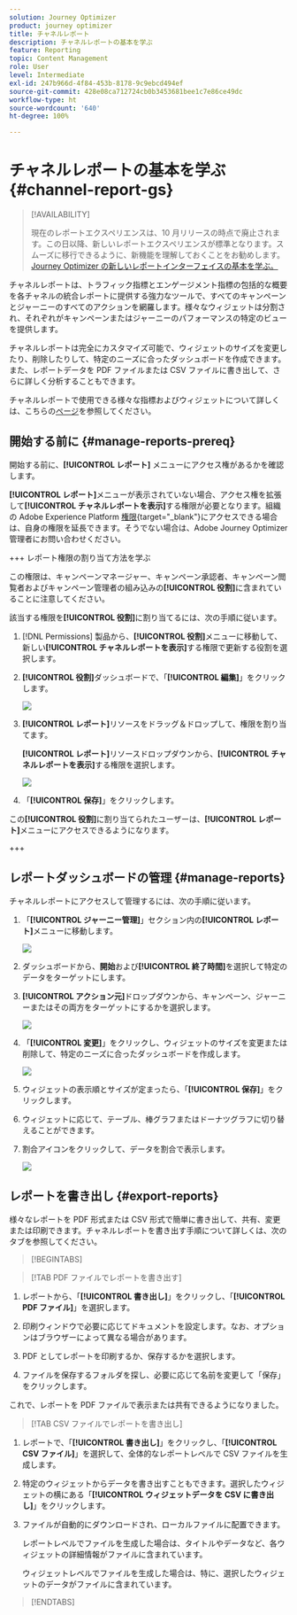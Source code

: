 ```yaml
---
solution: Journey Optimizer
product: journey optimizer
title: チャネルレポート
description: チャネルレポートの基本を学ぶ
feature: Reporting
topic: Content Management
role: User
level: Intermediate
exl-id: 247b966d-4f84-453b-8178-9c9ebcd494ef
source-git-commit: 428e08ca712724cb0b3453681bee1c7e86ce49dc
workflow-type: ht
source-wordcount: '640'
ht-degree: 100%

---
```


# チャネルレポートの基本を学ぶ {#channel-report-gs}

>[!AVAILABILITY]
>
>現在のレポートエクスペリエンスは、10 月リリースの時点で廃止されます。この日以降、新しいレポートエクスペリエンスが標準となります。スムーズに移行できるように、新機能を理解しておくことをお勧めします。[Journey Optimizer の新しいレポートインターフェイスの基本を学ぶ。](report-gs-cja.md)

チャネルレポートは、トラフィック指標とエンゲージメント指標の包括的な概要を各チャネルの統合レポートに提供する強力なツールで、すべてのキャンペーンとジャーニーのすべてのアクションを網羅します。様々なウィジェットは分割され、それぞれがキャンペーンまたはジャーニーのパフォーマンスの特定のビューを提供します。

チャネルレポートは完全にカスタマイズ可能で、ウィジェットのサイズを変更したり、削除したりして、特定のニーズに合ったダッシュボードを作成できます。また、レポートデータを PDF ファイルまたは CSV ファイルに書き出して、さらに詳しく分析することもできます。

チャネルレポートで使用できる様々な指標およびウィジェットについて詳しくは、こちらの[ページ](channel-report.md)を参照してください。

## 開始する前に {#manage-reports-prereq}

開始する前に、**[!UICONTROL レポート]** メニューにアクセス権があるかを確認します。

**[!UICONTROL レポート]**&#x200B;メニューが表示されていない場合、アクセス権を拡張して&#x200B;**[!UICONTROL チャネルレポートを表示]**&#x200B;する権限が必要となります。組織の Adobe Experience Platform [権限](https://experienceleague.adobe.com/docs/experience-platform/access-control/home.html?lang=ja){target="_blank"}にアクセスできる場合は、自身の権限を延長できます。そうでない場合は、Adobe Journey Optimizer 管理者にお問い合わせください。

+++ レポート権限の割り当て方法を学ぶ

この権限は、キャンペーンマネージャー、キャンペーン承認者、キャンペーン閲覧者およびキャンペーン管理者の組み込みの&#x200B;**[!UICONTROL 役割]**&#x200B;に含まれていることに注意してください。

該当する権限を&#x200B;**[!UICONTROL 役割]**&#x200B;に割り当てるには、次の手順に従います。

1. [!DNL Permissions] 製品から、**[!UICONTROL 役割]**&#x200B;メニューに移動して、新しい&#x200B;**[!UICONTROL チャネルレポートを表示]**&#x200B;する権限で更新する役割を選択します。

1. **[!UICONTROL 役割]**&#x200B;ダッシュボードで、「**[!UICONTROL 編集]**」をクリックします。

   ![](assets/channel_permission_1.png)

1. **[!UICONTROL レポート]**&#x200B;リソースをドラッグ＆ドロップして、権限を割り当てます。

   **[!UICONTROL レポート]**&#x200B;リソースドロップダウンから、**[!UICONTROL チャネルレポートを表示]**&#x200B;する権限を選択します。

   ![](assets/channel_permission_2.png)

1. 「**[!UICONTROL 保存]**」をクリックします。

この&#x200B;**[!UICONTROL 役割]**&#x200B;に割り当てられたユーザーは、**[!UICONTROL レポート]**&#x200B;メニューにアクセスできるようになります。

+++

## レポートダッシュボードの管理 {#manage-reports}

チャネルレポートにアクセスして管理するには、次の手順に従います。

1. 「**[!UICONTROL ジャーニー管理]**」セクション内の&#x200B;**[!UICONTROL レポート]**&#x200B;メニューに移動します。

   ![](assets/channel_report_1.png)

1. ダッシュボードから、**開始**&#x200B;および&#x200B;**[!UICONTROL 終了時間]**&#x200B;を選択して特定のデータをターゲットにします。

1. **[!UICONTROL アクション元]**&#x200B;ドロップダウンから、キャンペーン、ジャーニーまたはその両方をターゲットにするかを選択します。

   ![](assets/channel_report_2.png)

1. 「**[!UICONTROL 変更]**」をクリックし、ウィジェットのサイズを変更または削除して、特定のニーズに合ったダッシュボードを作成します。

   ![](assets/channel_report_3.png)

1. ウィジェットの表示順とサイズが定まったら、「**[!UICONTROL 保存]**」をクリックします。

1. ウィジェットに応じて、テーブル、棒グラフまたはドーナツグラフに切り替えることができます。

1. 割合アイコンをクリックして、データを割合で表示します。

   ![](assets/channel_report_4.png)

## レポートを書き出し {#export-reports}

様々なレポートを PDF 形式または CSV 形式で簡単に書き出して、共有、変更または印刷できます。チャネルレポートを書き出す手順について詳しくは、次のタブを参照してください。

>[!BEGINTABS]

>[!TAB PDF ファイルでレポートを書き出す]

1. レポートから、「**[!UICONTROL 書き出し]**」をクリックし、「**[!UICONTROL PDF ファイル]**」を選択します。

1. 印刷ウィンドウで必要に応じてドキュメントを設定します。なお、オプションはブラウザーによって異なる場合があります。

1. PDF としてレポートを印刷するか、保存するかを選択します。

1. ファイルを保存するフォルダを探し、必要に応じて名前を変更して「保存」をクリックします。

これで、レポートを PDF ファイルで表示または共有できるようになりました。

>[!TAB CSV ファイルでレポートを書き出し]

1. レポートで、「**[!UICONTROL 書き出し]**」をクリックし、「**[!UICONTROL CSV ファイル]**」を選択して、全体的なレポートレベルで CSV ファイルを生成します。

1. 特定のウィジェットからデータを書き出すこともできます。選択したウィジェットの横にある「**[!UICONTROL ウィジェットデータを CSV に書き出し]**」をクリックします。

1. ファイルが自動的にダウンロードされ、ローカルファイルに配置できます。

   レポートレベルでファイルを生成した場合は、タイトルやデータなど、各ウィジェットの詳細情報がファイルに含まれています。

   ウィジェットレベルでファイルを生成した場合は、特に、選択したウィジェットのデータがファイルに含まれています。

>[!ENDTABS]
